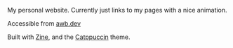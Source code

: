 My personal website. Currently just links to my pages with a nice animation.

Accessible from [awb.dev](https://www.awb.dev)

Built with [Zine](https://zine-ssg.io), and the [Catppuccin](https://catppuccin.com) theme.
